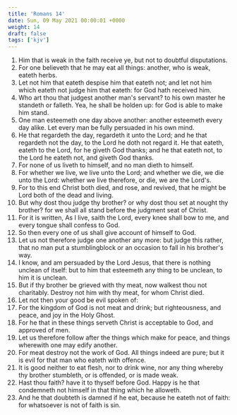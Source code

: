 ```yaml
---
title: 'Romans 14'
date: Sun, 09 May 2021 00:00:01 +0000
weight: 14
draft: false
tags: ['kjv'] 
---
```


1. Him that is weak in the faith receive ye, but not to doubtful disputations.
2. For one believeth that he may eat all things: another, who is weak, eateth herbs.
3. Let not him that eateth despise him that eateth not; and let not him which eateth not judge him that eateth: for God hath received him.
4. Who art thou that judgest another man's servant? to his own master he standeth or falleth. Yea, he shall be holden up: for God is able to make him stand.
5. One man esteemeth one day above another: another esteemeth every day alike. Let every man be fully persuaded in his own mind.
6. He that regardeth the day, regardeth it unto the Lord; and he that regardeth not the day, to the Lord he doth not regard it. He that eateth, eateth to the Lord, for he giveth God thanks; and he that eateth not, to the Lord he eateth not, and giveth God thanks.
7. For none of us liveth to himself, and no man dieth to himself.
8. For whether we live, we live unto the Lord; and whether we die, we die unto the Lord: whether we live therefore, or die, we are the Lord's.
9. For to this end Christ both died, and rose, and revived, that he might be Lord both of the dead and living.
10. But why dost thou judge thy brother? or why dost thou set at nought thy brother? for we shall all stand before the judgment seat of Christ.
11. For it is written, As I live, saith the Lord, every knee shall bow to me, and every tongue shall confess to God.
12. So then every one of us shall give account of himself to God.
13. Let us not therefore judge one another any more: but judge this rather, that no man put a stumblingblock or an occasion to fall in his brother's way.
14. I know, and am persuaded by the Lord Jesus, that there is nothing unclean of itself: but to him that esteemeth any thing to be unclean, to him it is unclean.
15. But if thy brother be grieved with thy meat, now walkest thou not charitably. Destroy not him with thy meat, for whom Christ died.
16. Let not then your good be evil spoken of:
17. For the kingdom of God is not meat and drink; but righteousness, and peace, and joy in the Holy Ghost.
18. For he that in these things serveth Christ is acceptable to God, and approved of men.
19. Let us therefore follow after the things which make for peace, and things wherewith one may edify another.
20. For meat destroy not the work of God. All things indeed are pure; but it is evil for that man who eateth with offence.
21. It is good neither to eat flesh, nor to drink wine, nor any thing whereby thy brother stumbleth, or is offended, or is made weak.
22. Hast thou faith? have it to thyself before God. Happy is he that condemneth not himself in that thing which he alloweth.
23. And he that doubteth is damned if he eat, because he eateth not of faith: for whatsoever is not of faith is sin.
